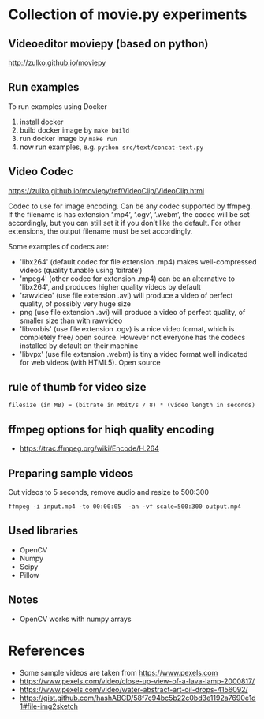 # Collection of movie.py experiments


## Videoeditor moviepy (based on python)

http://zulko.github.io/moviepy


## Run examples

To run examples using Docker

1. install docker
2. build docker image by `make build`
3. run docker image by `make run`
4. now run examples, e.g. `python src/text/concat-text.py`


## Video Codec

https://zulko.github.io/moviepy/ref/VideoClip/VideoClip.html

Codec to use for image encoding. Can be any codec supported by ffmpeg. 
If the filename is has extension ‘.mp4’, ‘.ogv’, ‘.webm’, the codec will be set 
accordingly, but you can still set it if you don’t like the default. 
For other extensions, the output filename must be set accordingly.

Some examples of codecs are:

* 'libx264' (default codec for file extension .mp4) makes well-compressed videos (quality tunable using ‘bitrate’)
* 'mpeg4' (other codec for extension .mp4) can be an alternative to 'libx264', and produces higher quality videos by default
* 'rawvideo' (use file extension .avi) will produce a video of perfect quality, of possibly very huge size
* png (use file extension .avi) will produce a video of perfect quality, of smaller size than with rawvideo
* 'libvorbis' (use file extension .ogv) is a nice video format, which is completely free/ open source. However not everyone has the codecs installed by default on their machine
* 'libvpx' (use file extension .webm) is tiny a video format well indicated for web videos (with HTML5). Open source

## rule of thumb for video size

	filesize (in MB) = (bitrate in Mbit/s / 8) * (video length in seconds)

## ffmpeg options for hiqh quality encoding

* https://trac.ffmpeg.org/wiki/Encode/H.264

## Preparing sample videos

Cut videos to 5 seconds, remove audio and resize to 500:300

```
ffmpeg -i input.mp4 -to 00:00:05  -an -vf scale=500:300 output.mp4
```

## Used libraries

- OpenCV
- Numpy
- Scipy
- Pillow

## Notes

- OpenCV works with numpy arrays


# References

- Some sample videos are taken from https://www.pexels.com
- https://www.pexels.com/video/close-up-view-of-a-lava-lamp-2000817/
- https://www.pexels.com/video/water-abstract-art-oil-drops-4156092/
- https://gist.github.com/hashABCD/58f7c94bc5b22c0bd3e1192a7690e1d1#file-img2sketch
